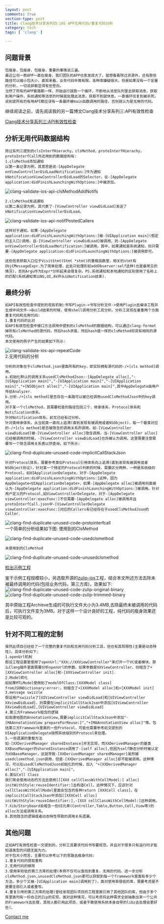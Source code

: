 ```yaml
---
layout: post
comments: true
section-type: post
title: Clang技术分享系列四:iOS APP无用代码/重复代码分析
category: tech
tags: [ 'clang' ]

---
```

## 问题背景

    包瘦身，包瘦身，包瘦身，重要的事情说三遍。
    最近公司一款APP一直在瘦身，我们团队的APP也愈发庞大了。就想看看除过资源外，还有那些路径可以缩小包大小，直观来看，业务代码毕竟有限，各种库嫌疑很大，但是如果没有一个定量的分析，一切说辞都显得有些苍白。
    当然了所有的APP套路都一样，开始运行就跑一个循环，不断地从消息队列里去获取消息，获取到用户操作，系统通知等消息的时候就处理此消息，获取不到就休息。一直循环往复到被杀死，说到底所有的有用API都应该有一条最终被main函数调用的路径，否则就认为是无用的代码。

继续阅读之前，请先阅读我的另一篇博文Clang技术分享系列三:API有效性检查

[Clang技术分享系列三:API有效性检查](http://kangwang1988.github.io/tech/2016/11/01/validate-ios-api-using-clang-plugin.html)

## 分析无用代码数据结构

    除过系列三提到的clsInterfHierachy，clsMethod，protoInterfHierachy，protoInterfCall外还用到的数据结构有:
    1.clsMethod添加通知
    以第一条记录为例，其意思是说-[AppDelegate onViewControllerDidLoadNotification:]作为通知kNotificationViewControllerDidLoad的Selector，在-[AppDelegate application:didFinishLaunchingWithOptions:]中被添加。

![clang-validate-ios-api-clsMethodAddNotifs](https://raw.githubusercontent.com/kangwang1988/kangwang1988.github.io/master/img/clang-validate-ios-api-clsMethodAddNotifs.png)

	2.clsMethod发送通知
	以第二条记录为例，其代表了-[ViewController viewDidLoad]发送了kNotificationViewControllerDidLoad。

![clang-validate-ios-api-notifPostedCallers](https://raw.githubusercontent.com/kangwang1988/kangwang1988.github.io/master/img/clang-validate-ios-api-notifPostedCallers.png)

	这样对于通知，如果-[AppDelegate application:didFinishLaunchingWithOptions:]被-[UIApplication main](假定的主入口)调用，且-[ViewController viewDidLoad]被调用，则-[AppDelegate onViewControllerDidLoadNotification:]被调用。其中，如果通知是系统通知，则只需要-[AppDelegate application:didFinishLaunchingWithOptions:]被调用即可。

	这些信息获取入口位于VisitStmt(Stmt *stmt)的重载函数里，相关的stmt有ObjCMessageExpr.为了简单处理，此处只处理形如addObserver:self这种(也是最常见的情况)，否则Argu作为Expr*分析起来会很复杂。PS.系统通知和本地通知的区别使用了名称上的匹配(系统通知常以NS,UI,AV开头以Notification结束).

## 最终分析

	如API有效性检查中提到的现有机制:书写Plugin->书写分析文件->使用Plugin去编译工程并生成中间文件->Build结束的时候，使用shell调用分析工具分析。分析工具现在着重两个方面重复代码和无用代码:
	1.重复代码的比对
	如API有效性检查中接口方法调用中提到的clsMethod的数据结构，可以通过clang-format掉所有clsMethod的源代码，然后hash求值，然后hash值一样的clsMethod将具有相同的源代码。
	本文使用的例子产生的结果如下所示:

![clang-validate-ios-api-repeatCode](https://raw.githubusercontent.com/kangwang1988/kangwang1988.github.io/master/img/clang-validate-ios-api-repeatCode.png)
​	
    2.无用代码的分析

	分析的对象在于clsMethod.json里面所有的key，即实际拥有源代码的-/+[cls method]调用。
	a.初始化默认的调用关系usedClsMethodJson:-[AppDelegate alloc],"-[UIApplication main]","-[UIApplication main]","-[UIApplication main]","+[NSObject alloc]","-[UIApplication main]",其中AppDelegate由用户传给Analyzer.
	b.分析-/+[cls method]是否存在一条路可以被已经调用usedClsMethodJson中的key调用。
	对于某一个clsMethod，其需要检查的路径包括三个，继承体系，Protocol体系和Notification体系。
	针对Notification体系，前文已经有过分析。
	针对类继承体系，从当前类一直向上追溯(直到发现有被调用或者NSObject)，每一个基类对应的-/+[cls method]是否被隐含的调用关系所调用，如-[ViewController viewDidLoad]被-[ViewController alloc]隐含调用，当-[ViewController alloc]已经被调用的时候，-[ViewController viewDidLoad]也将被认为调用。这里需要注意需要写一个隐含调用关系表以供查询，如下所示:

![clang-find-duplicate-unused-code-implicitCallStackJson](https://raw.githubusercontent.com/kangwang1988/kangwang1988.github.io/master/img/clang-find-duplicate-unused-code-implicitCallStackJson.png)

	针对Protocol体系，需要参考类似Protocol引用体系向上追溯(直到发现有被调用或者NSObject协议)，针对某一个特定的Protocol判断的时候，需要区分两种，一种是系统级的Protocol，如UIApplicationDelegate，对于-[AppDelegate application:didFinishLaunchingWithOptions:]这种，因为AppDelegate<UIApplicationDelegate>，如果-[AppDelegate alloc]被调用则直接认为-[AppDelegate application:didFinishLaunchingWithOptions:]被调用。针对用户定义的Protocol,如ViewControllerDelegate，对于-[AppDelegate viewController:execFunc:]不仅需要-[AppDelegate alloc]被调用并且protoInterfCall.json中-[ViewControllerDelegate viewController:execFunc:]对应的Callers有已经存在于usedClsMethodJson的Caller.

![clang-find-duplicate-unused-code-protointerfcall](https://raw.githubusercontent.com/kangwang1988/kangwang1988.github.io/master/img/clang-find-duplicate-unused-code-protointerfcall.png)
​	
	一个简单的分析结果如下图:
	使用到的ClsMethod

![clang-find-duplicate-unused-code-usedclsmethod](https://raw.githubusercontent.com/kangwang1988/kangwang1988.github.io/master/img/clang-find-duplicate-unused-code-usedclsmethod.png)

	未使用到的ClsMethod

![clang-find-duplicate-unused-code-unusedclsmethod](https://raw.githubusercontent.com/kangwang1988/kangwang1988.github.io/master/img/clang-find-duplicate-unused-code-unusedclsmethod.png)

[检出示例工程](https://github.com/kangwang1988/XcodeZombieCode.git)

鉴于示例工程规模较小，另选取开源的[zulip-ios](https://github.com/zulip/zulip-ios)工程，结合本文所述方法去除未被最终调用的代码(包括业务代码，第三方库)，效果如下:
![clang-find-duplicate-unused-code-zulip-original-binary](https://raw.githubusercontent.com/kangwang1988/kangwang1988.github.io/master/img/clang-find-duplicate-unused-code-zulip-original-binary.png)
![clang-find-duplicate-unused-code-zulip-trimmed-binary](https://raw.githubusercontent.com/kangwang1988/kangwang1988.github.io/master/img/clang-find-duplicate-unused-code-zulip-trimmed-binary.png)

其中原始工程Archieve生成的可执行文件大小为3.4MB,去除最终未被调用的代码后，可执行文件变为3MB。对于这样一个设计良好的工程，纯代码的瘦身效果还是比较可观的。

## 针对不同工程的定制

	虽然此项目已经给了一个完整的重复代码和无用代码分析工具，但也有其局限性(主要是动态特性)。具体分析如下:
	1.openUrl机制
	假设工程设置里使用了openUrl:"XXX://XXViewController"来打开一个VC或者模块，那么Clang插件里面需要分析openUrl的参数，如果参数是XXViewController，则暗含了+[XXViewController alloc]和-[XXViewController init].
	2.Model转化
	如如果MTLModel使用到了modelOfClass:[XXXModel class] fromJSONDictionary:error:，则暗含了+[XXXModel alloc]和+[XXXModel init]
	3.message swizzle
	假设用户swizzle了[UIViewController viewDidLoad]和[UIViewController XXviewDidLoad]，则需要在implicitCallStackJson中添加[UIViewController XXviewDidLoad],[UIViewController viewDidLoad]
	4.第三方Framework暗含的逻辑
	如高德地图的AnnotationView,需要implicitCallStackJson中添加"-[MAAnnotationView prepareForReuse:]","+[MAAnnotationView alloc]"等。包括第三方Framework里面的一些Protocol，可能也需要参考前文提到的UIApplicationDelegate按照系统级别的Protocol来处理。
	5.一些遗漏的重载方法
	如-[XXDerivedManager sharedInstance]并无实现，而XXDerivedManager的基类XXBaseManager的sharedInstance调用了-[self alloc],但因为self静态分析时被认定为XXBaseManager，这就导致-[XXDerivedManager sharedManager]虽然被usedclsmethod.json调用，但是-[XXDerivedManager alloc]却不能被调用。这种情况，可以在usedClsMethodJson初始化的时候，加入 "+[XXDerivedManager alloc]","-[UIApplication main]"。
	6.类似Cell Class
	我们常会使用动态的方法去使用[[[XXX cellClassWithCellModel:] alloc] initWithStyle:reuseIdentifier:]去构造Cell，这种情况下，应该针对cellClassWithCellModel里面会包含的各种return [XXXCell class]，在implicitCallStackJson中添加[[XXXCell alloc] initWithStyle:reuseIdentifier:],-[XXX cellClassWithCellModel:]这种调用。
	7.Xib/Storyboard会暗含一些UI元素(Controller,Table,Button,Cell,View等)的alloc方法或调用关系。
	8.其他隐含的逻辑或者动态特性导致的调用关系遗漏。
## 其他问题

	正如API有效性检查一文提到的，分析工具要求代码书写要规范。并且对于很多只有运行时才能知道类型的问题无能为力。
	对于包大小而言，主要可以参考以下的思路去瘦身代码:
	1.重复代码的提取重构
	2.无用代码的移除
	3.使用率较低的第三方库的处理(本例不仅可以查找到重复，无用的代码，进一步分析clsMethod.json,unusedClsMethod.json更可以获取到每一个framework里面有多少个方法，多少个又被-[UIApplication main]调用到了)，面对使用率很低的库，需要考虑是不是要全部引入或者重写。
	4.重复引用的第三方库的处理(曾经发现团队项目的工程里面引用了其他团队的库，但由于多个库里面均有一份自己的Zip的实现，面对这种情况，可以考虑将此种需求全部抽象出来一个公共的Framework去处理，其他人都引用此项目，或者干脆使用系统本身自带的libz去处理会更好些)。

[Contact me](mailto:kang.wang1988@gmail.com)